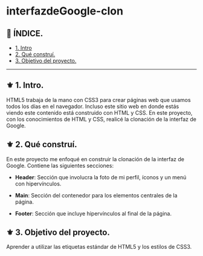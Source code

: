 # interfazdeGoogle-clon

## 🔱 ÍNDICE.

* [1. Intro](https://github.com/DannySoo/interfazdeGoogle-clon/blob/main/README.md#1-intro)
* [2. Qué construí.](https://github.com/DannySoo/interfazdeGoogle-clon/blob/main/README.md#2-qu%C3%A9-constru%C3%AD)
* [3. Objetivo del proyecto.](https://github.com/DannySoo/interfazdeGoogle-clon/blob/main/README.md#3-objetivo-del-proyecto)

****

## ⚜ 1. Intro.
HTML5 trabaja de la mano con CSS3 para crear páginas web que usamos todos los días en el navegador. Incluso este sitio web en donde estás viendo este contenido está construido con HTML y CSS.
En este proyecto, con los conocimientos de HTML y CSS, realicé la clonación de la interfaz de Google. 

## ⚜ 2. Qué construí.
En este proyecto me enfoqué en construir la clonación de la interfaz de Google. Contiene las siguientes secciones:
* **Header**: Sección que involucra la foto de mi perfil, íconos y un menú con hipervínculos.

* **Main**: Sección del contenedor para los elementos centrales de la página.

* **Footer**: Sección que incluye hipervínculos al final de la página.

## ⚜ 3. Objetivo del proyecto.
Aprender a utilizar las etiquetas estándar de HTML5 y los estilos de CSS3.
